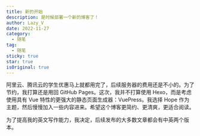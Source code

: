 ```yaml
---
title: 新的开始
description: 是时候部署一个新的博客了！
author: Lazy_V
date: 2022-11-27
category:
  - 随笔
tag:
  - 随笔
sticky: true
star: true
isOriginal: true
---
```


阿里云、腾讯云的学生优惠马上就都用完了，后续服务器的费用还是不小的。为了节约，我打算还是用回 GitHub Pages。这次，我并不打算使用 Hexo，而是考虑使用具有 Vue 特性的更强大的静态页面生成器：VuePress。我选择 Hope 作为主题，然后慢慢加入一些内容进来。希望这个博客更简约、更清爽，更适合阅读。

为了提高我的英文写作能力，我决定，后续发布的大多数文章都会有中英两个版本。